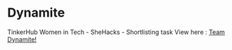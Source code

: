 # Dynamite
TinkerHub Women in Tech - SheHacks - Shortlisting task
View here : <a href="https://sonas25.github.io/Dynamite/"> Team Dynamite!</a>
